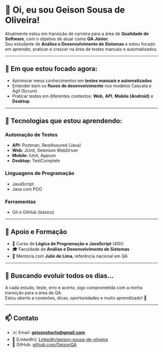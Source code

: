# 👋 Oi, eu sou Geison Sousa de Oliveira!

Atualmente estou em transição de carreira para a área de **Qualidade de Software**, com o objetivo de atuar como **QA Júnior**.  
Sou estudante de **Análise e Desenvolvimento de Sistemas** e estou focado em aprender, praticar e crescer na área de testes manuais e automatizados.

---

## 🎯 Em que estou focado agora:

- Aprimorar meus conhecimentos em **testes manuais e automatizados**
- Entender bem os **fluxos de desenvolvimento** nos modelos Cascata e Ágil (Scrum)
- Praticar testes em diferentes contextos: **Web**, **API**, **Mobile (Android)** e **Desktop**

---

## 🧪 Tecnologias que estou aprendendo:

### **Automação de Testes**
- **API:** Postman, RestAssured (Java)
- **Web:** JUnit, Selenium WebDriver
- **Mobile:** iUnit, Appium
- **Desktop:** TestComplete

### **Linguagens de Programação**
- JavaScript 
- Java com POO

### **Ferramentas**
- Git e GitHub (básico)

---

## 🚀 Apoio e Formação

- 📘 Curso de **Lógica de Programação e JavaScript** (40h)
- 🎓 Faculdade de **Análise e Desenvolvimento de Sistemas**
- 🤝 Mentoria com **Julio de Lima**, referência nacional em QA

---

## 🌱 Buscando evoluir todos os dias...

A cada estudo, teste, erro e acerto, sigo comprometida com a minha transição para a área de QA.  
Estou aberto a conexões, dicas, oportunidades e muito aprendizado! 💪

---

## 📫 Contato

- ✉️ Email: **geisonshorts@gmail.com**  
- 💼 [LinkedIn]: [LinkedIn/geison-sousa-de-oliveira](https://www.linkedin.com/in/geison-sousa-de-oliveira-62bb44145/)
- 🧪 GitHub: [github.com/GeisonQA](https://github.com/GeisonQA)
